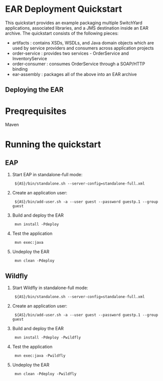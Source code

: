# EAR Deployment Quickstart

This quickstart provides an example packaging multiple SwitchYard applications, associated libraries, and a JMS destination inside an EAR archive.  The quickstart consists of the following pieces:

* artifacts : contains XSDs, WSDLs, and Java domain objects which are used by service providers and consumers across application projects
* order-service : provides two services - OrderService and InventoryService
* order-consumer : consumes OrderService through a SOAP/HTTP binding
* ear-assembly : packages all of the above into an EAR archive


## Deploying the EAR

Preqrequisites 
==============
Maven


Running the quickstart
======================


EAP
----------
1. Start EAP in standalone-full mode:

        ${AS}/bin/standalone.sh --server-config=standalone-full.xml

2. Create an application user:

        ${AS}/bin/add-user.sh -a --user guest --password guestp.1 --group guest
 
3. Build and deploy the EAR

        mvn install -Pdeploy

4. Test the application

        mvn exec:java

5. Undeploy the EAR

        mvn clean -Pdeploy


Wildfly
----------
1. Start Wildfly in standalone-full mode:

        ${AS}/bin/standalone.sh --server-config=standalone-full.xml

2. Create an application user:

        ${AS}/bin/add-user.sh -a --user guest --password guestp.1 --group guest

3. Build and deploy the EAR

        mvn install -Pdeploy -Pwildfly

4. Test the application

        mvn exec:java -Pwildfly

5. Undeploy the EAR

        mvn clean -Pdeploy -Pwildfly

